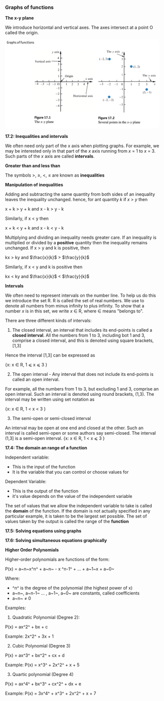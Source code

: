 ### Graphs of functions

**The x-y plane**

We introduce horizontal and vertical axes. The axes intersect at a point O called the origin.

<img src="./img/Graphs of functions.png" width=600px style="border-radius: 10px"/>

**17.2: Inequalities and intervals**

We often need only part of the x axis when plotting graphs.
For example, we may be interested only in that part of the _x_ axis running from _x_ = 1 to _x_ = 3. Such parts of the _x_ axis are called **intervals**.

**Greater than and less than**

The symbols >, ≥, <, ≤ are known as **inequalities**

**Manipulation of inequalities**

Adding and subtracting the same quantity from both sides of an inequality leaves the inequality unchanged.
hence, for ant quantity _k_ if _x_ > _y_ then

x + k > y + k and x - k > y - k

Similarly, if x < y then

x + k < y + k and x - k < y - k

Multiplying and dividing an inequality needs greater care.
If an inequality is multiplied or divided by a **positive** quantity then the inequality remains unchanged.
If x > y and k is positive, then

kx > ky and $\frac{x}{k}$ > $\frac{y}{k}$

Similarly, if x < y and k is positive then

kx < ky and $\frac{x}{k}$ < $\frac{y}{k}$

**Intervals**

We often need to represent intervals on the number line. To help us do this we introduce the set R. R is called the set of real numbers. We use to denote all numbers from minus infinity to plus infinity.
To show that a number _x_ is in this set, we write _x_ ∈ R, where ∈ means "belongs to".

There are three different kinds of intervals:

1. The closed interval, an interval that includes its end-points is called a **closed interval**. All the numbers from 1 to 3, including bot 1 and 3, comprise a closed interval, and this is denoted using square brackets, [1,3]

Hence the interval [1,3] can be expressed as

{x: x ∈ R, 1 ⩽ x ⩽ 3 }

2. The open interval - Any interval that does not include its end-points is called an open interval.

For example, all the numbers from 1 to 3, but excluding 1 and 3, comprise an open interval.
Such an interval is denoted using round brackets, (1,3). The interval may be written using set notation as

{x: x ∈ R, 1 < x < 3 }

3. The semi-open or semi-closed interval

An interval may be open at one end and closed at the other. Such an interval is called semi-open or some authors say semi-closed.
The interval (1,3] is a semi-open interval.
{x: x ∈ R, 1 < x ⩽ 3 }

**17.4: The domain an range of a function**

Independent variable:

- This is the input of the function
- It is the variable that you can control or choose values for

Dependent Variable:

- This is the output of the function
- it's value depends on the value of the independent variable

The set of values that we allow the independent variable to take is called the **domain** of the function. If the domain is not actually specified in any particular example, it is taken to be the largest set possible.
The set of values taken by the output is called the range of the **function**

**17.5: Solving equations using graphs**

**17.6: Solving simultaneous equations graphically**

**Higher Order Polynomials**

Higher-order polynomials are functions of the form:

P(x) = a~n~x^n^ + a~n~ - x ^n-1^ + ... + a~1~x + a~0~

Where:

- ^n^ is the degree of the polynomial (the highest power of x)
- a~n~, a~n-1~ ... , a~1~, a~0~ are constants, called coefficients
- a~n~ ≠ 0

Examples:

1. Quadratic Polynomial (Degree 2):

P(x) = ax^2^ + bx + c

Example: 2x^2^ + 3x + 1

2. Cubic Polynomial (Degree 3)

P(x) = ax^3^ + bx^2^ + cx + d

Example: P(x) = x^3^ + 2x^2^ + x + 5

3. Quartic polynomial (Degree 4)

P(x) = ax^4^ + bx^3^ + cx^2^ + dx + e

Example: P(x) = 3x^4^ + x^3^ + 2x^2^ + x + 7
